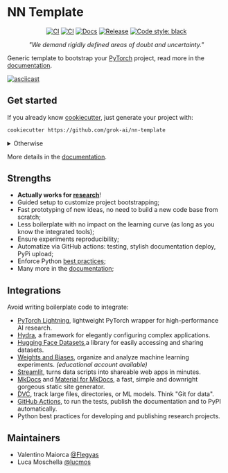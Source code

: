 # NN Template

<p align="center">
    <a href="https://github.com/satishlokkoju/nn-template/actions/workflows/test_suite.yml"><img alt="CI" src=https://github.com/satishlokkoju/nn-template/actions/workflows/test_suite.yml/badge.svg?branch=main></a>
    <a href="https://github.com/satishlokkoju/nn-template/actions/workflows/test_suite.yml"><img alt="CI" src=https://github.com/satishlokkoju/nn-template/actions/workflows/test_suite.yml/badge.svg?branch=develop></a>
    <a href="https://github.com/satishlokkoju/nn-template/actions/workflows/publish_docs.yml/badge.svg"><img alt="Docs" src=https://github.com/satishlokkoju/nn-template/actions/workflows/publish_docs.yml/badge.svg></a>
    <a href="https://pypi.org/project/nn-template-core/"><img alt="Release" src="https://img.shields.io/pypi/v/nn-template-core?label=nn-core"></a>
    <a href="https://black.readthedocs.io/en/stable/"><img alt="Code style: black" src="https://img.shields.io/badge/code%20style-black-000000.svg"></a>
</p>

[comment]: <> (<p align="center">)

[comment]: <> (    <a href="https://pytorch.org/get-started/locally/"><img alt="PyTorch" src="https://img.shields.io/badge/-PyTorch-red?logo=pytorch&labelColor=gray"></a>)

[comment]: <> (    <a href="https://pytorchlightning.ai/"><img alt="Lightning" src="https://img.shields.io/badge/code-Lightning-blueviolet"></a>)

[comment]: <> (    <a href="https://hydra.cc/"><img alt="Conf: hydra" src="https://img.shields.io/badge/conf-hydra-blue"></a>)

[comment]: <> (    <a href="https://wandb.ai/site"><img alt="Logging: wandb" src="https://img.shields.io/badge/logging-wandb-yellow"></a>)

[comment]: <> (    <a href="https://dvc.org/"><img alt="Conf: hydra" src="https://img.shields.io/badge/data-dvc-9cf"></a>)

[comment]: <> (    <a href="https://streamlit.io/"><img alt="UI: streamlit" src="https://img.shields.io/badge/ui-streamlit-orange"></a>)

[comment]: <> (</p>)

<p align="center">
    <i>
        "We demand rigidly defined areas of doubt and uncertainty."
    </i>
</p>


Generic template to bootstrap your [PyTorch](https://pytorch.org/get-started/locally/) project,
read more in the [documentation](https://grok-ai.github.io/nn-template).


[![asciicast](https://asciinema.org/a/475623.svg)](https://asciinema.org/a/475623)

## Get started

If you already know [cookiecutter](https://github.com/cookiecutter/cookiecutter), just generate your project with:

```bash
cookiecutter https://github.com/grok-ai/nn-template
```

<details>
<summary>Otherwise</summary>
Cookiecutter manages the setup stages and delivers to you a personalized ready to run project.

Install it with:
<pre><code>pip install cookiecutter
</code></pre>
</details>

More details in the [documentation](https://grok-ai.github.io/nn-template/latest/getting-started/generation/).

## Strengths

- **Actually works for [research](https://grok-ai.github.io/nn-template/latest/papers/)**!
- Guided setup to customize project bootstrapping;
- Fast prototyping of new ideas, no need to build a new code base from scratch;
- Less boilerplate with no impact on the learning curve (as long as you know the integrated tools);
- Ensure experiments reproducibility;
- Automatize via GitHub actions: testing, stylish documentation deploy, PyPi upload;
- Enforce Python [best practices](https://grok-ai.github.io/nn-template/latest/features/bestpractices/);
- Many more in the [documentation](https://grok-ai.github.io/nn-template/latest/features/nncore/);

## Integrations

Avoid writing boilerplate code to integrate:

- [PyTorch Lightning](https://github.com/PyTorchLightning/pytorch-lightning), lightweight PyTorch wrapper for high-performance AI research.
- [Hydra](https://github.com/facebookresearch/hydra), a framework for elegantly configuring complex applications.
- [Hugging Face Datasets](https://huggingface.co/docs/datasets/index),a library for easily accessing and sharing datasets.
- [Weights and Biases](https://wandb.ai/home), organize and analyze machine learning experiments. *(educational account available)*
- [Streamlit](https://streamlit.io/), turns data scripts into shareable web apps in minutes.
- [MkDocs](https://www.mkdocs.org/) and [Material for MkDocs](https://squidfunk.github.io/mkdocs-material/), a fast, simple and downright gorgeous static site generator.
- [DVC](https://dvc.org/doc/start/data-versioning), track large files, directories, or ML models. Think "Git for data".
- [GitHub Actions](https://github.com/features/actions), to run the tests, publish the documentation and to PyPI automatically.
- Python best practices for developing and publishing research projects.

## Maintainers

- Valentino Maiorca [@Flegyas](https://github.com/Flegyas)
- Luca Moschella [@lucmos](https://github.com/lucmos)
